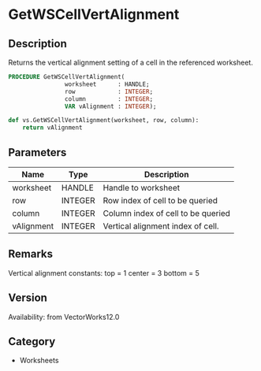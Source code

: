 # GetWSCellVertAlignment

## Description
Returns the vertical alignment setting of a cell in the referenced worksheet.

```pascal
PROCEDURE GetWSCellVertAlignment(
				worksheet      : HANDLE;
				row            : INTEGER;
				column         : INTEGER;
				VAR vAlignment : INTEGER);
```

```python
def vs.GetWSCellVertAlignment(worksheet, row, column):
    return vAlignment
```

## Parameters
|Name|Type|Description|
|---|---|---|
|worksheet|HANDLE|Handle to worksheet|
|row|INTEGER|Row index of cell to be queried|
|column|INTEGER|Column index of cell to be queried|
|vAlignment|INTEGER|Vertical alignment index of cell.|

## Remarks
Vertical alignment constants:
top = 1
center  = 3
bottom = 5

## Version
Availability: from VectorWorks12.0

## Category
* Worksheets

